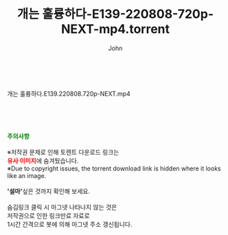 ﻿---
layout: post
title:  "개는 훌륭하다-E139-220808-720p-NEXT-mp4.torrent"
author: John
categories: [ 방송/음악 ]
tags: [  ]
image:  
description: "개는 훌륭하다-E139-220808-720p-NEXT-mp4 torrent 정보 공유"
toc: true
toc_sticky: true
---

<br>
<div class="view-img">
<a class="view_image" href="https://torrentmobile60.com/bbs/view_image.php?fn=%2Fdata%2Ffile%2Fmusic%2F3735182707_lPFHdcph_0a0f8ea8defb773d4e33c6e7d89b5fa53e0953c1.jpg" target="_blank"><img alt="" class="img-tag" content="https://torrentmobile60.com/data/file/music/3735182707_lPFHdcph_0a0f8ea8defb773d4e33c6e7d89b5fa53e0953c1.jpg" itemprop="image" src="https://torrentmobile60.com/data/file/music/3735182707_lPFHdcph_0a0f8ea8defb773d4e33c6e7d89b5fa53e0953c1.jpg"/></a></div><div class="view-content" itemprop="description">
<p>개는 훌륭하다.E139.220808.720p-NEXT.mp4<br/></p> </div>
    
<br><br><br>
<p data-ke-size="size16"><b><span style="color: green;">주의사항</span></b><br /><br />※저작권 문제로 인해 토렌트 다운로드 링크는<br /><b><span style="color: red;">유사 이미지</span></b>에 숨겨뒀습니다.<br />※Due to copyright issues, the torrent download link is hidden where it looks like an image.<br /><br /><b>'설마'</b>싶은 것까지 확인해 보세요.<br /><br />숨김링크 클릭 시 마그넷 나타나지 않는 것은<br />저작권으로 인한 링크만료 자료로<br />1시간 간격으로 봇에 의해 마그넷 주소 갱신됩니다.</p>
